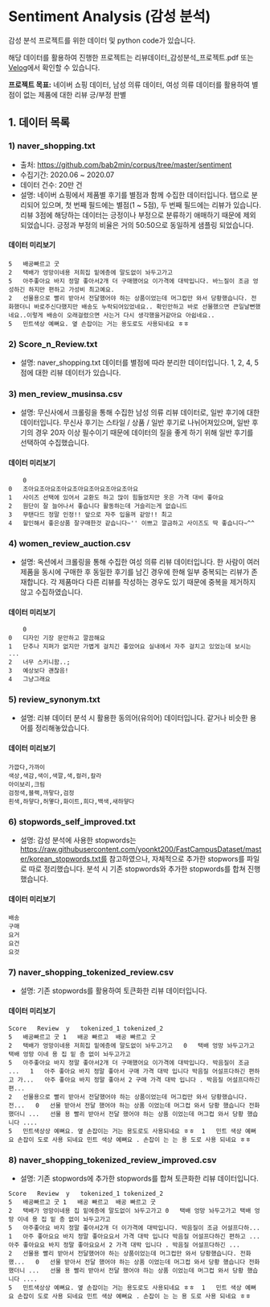 # Sentiment Analysis (감성 분석)
감성 분석 프로젝트를 위한 데이터 및 python code가 있습니다.

해당 데이터를 활용하여 진행한 프로젝트는 리뷰데이터_감성분석_프로젝트.pdf 또는 [Velog](https://velog.io/@whitesummer/제로베이스-데이터-취업-스쿨-9기-EDA3)에서 확인할 수 있습니다.

**프로젝트 목표:** 네이버 쇼핑 데이터, 남성 의류 데이터, 여성 의류 데이터를 활용하여 별점이 없는 제품에 대한 리뷰 긍/부정 판별

## 1. 데이터 목록
### 1) naver_shopping.txt
- 출처: https://github.com/bab2min/corpus/tree/master/sentiment
- 수집기간: 2020.06 ~ 2020.07
- 데이터 건수: 20만 건
- 설명: 네이버 쇼핑에서 제품별 후기를 별점과 함께 수집한 데이터입니다. 탭으로 분리되어 있으며, 첫 번째 필드에는 별점(1 ~ 5점), 두 번째 필드에는 리뷰가 있습니다. 리뷰 3점에 해당하는 데이터는 긍정이나 부정으로 분류하기 애매하기 때문에 제외되었습니다. 긍정과 부정의 비율은 거의 50:50으로 동일하게 샘플링 되었습니다.
#### 데이터 미리보기
```
5	배공빠르고 굿
2	택배가 엉망이네용 저희집 밑에층에 말도없이 놔두고가고
5	아주좋아요 바지 정말 좋아서2개 더 구매했어요 이가격에 대박입니다. 바느질이 조금 엉성하긴 하지만 편하고 가성비 최고예요.
2	선물용으로 빨리 받아서 전달했어야 하는 상품이었는데 머그컵만 와서 당황했습니다. 전화했더니 바로주신다했지만 배송도 누락되어있었네요.. 확인안하고 바로 선물했으면 큰일날뻔했네요..이렇게 배송이 오래걸렸으면 사는거 다시 생각했을거같아요 아쉽네요..
5	민트색상 예뻐요. 옆 손잡이는 거는 용도로도 사용되네요 ㅎㅎ
```

### 2) Score_n_Review.txt
- 설명: naver_shopping.txt 데이터를 별점에 따라 분리한 데이터입니다. 1, 2, 4, 5점에 대한 리뷰 데이터가 있습니다.

### 3) men_review_musinsa.csv
- 설명: 무신사에서 크롤링을 통해 수집한 남성 의류 리뷰 데이터로, 일반 후기에 대한 데이터입니다. 무신사 후기는 스타일 / 상품 / 일반 후기로 나뉘어져있으며, 일반 후기의 경우 20자 이상 필수이기 때문에 데이터의 질을 좋게 하기 위해 일반 후기를 선택하여 수집했습니다.
#### 데이터 미리보기
```
	0
0	조아요조아요조아요조아요조아요조아요조아요
1	사이즈 선택에 있어서 교환도 하고 많이 힘들었지만 옷은 가격 대비 좋아요
2	원단이 잘 늘어나서 좋습니다 활동하는데 거슬리는게 없습니드
3	무탠다드 정말 인정!! 앞으로 자주 입을꺼 같앙!! 최고
4	할인해서 좋은상품 잘구매한것 같습니다~'' 이쁘고 깔금하고 사이즈도 딱 좋습니다~^^
```

### 4) women_review_auction.csv
- 설명: 옥션에서 크롤링을 통해 수집한 여성 의류 리뷰 데이터입니다. 한 사람이 여러 제품을 동시에 구매한 후 동일한 후기를 남긴 경우에 한해 일부 중복되는 리뷰가 존재합니다. 각 제품마다 다른 리뷰를 작성하는 경우도 있기 때문에 중복을 제거하지 않고 수집하였습니다.
#### 데이터 미리보기
```
	0
0	디자인 기장 문안하고 깔끔해요
1	단추나 지퍼가 없지만 가볍게 걸치긴 좋았어요 실내에서 자주 걸치고 있었는데 보시는 ...
2	너무 스키니함..;
3	예상보다 괜찮음!
4	그냥그래요
```

### 5) review_synonym.txt
- 설명: 리뷰 데이터 분석 시 활용한 동의어(유의어) 데이터입니다. 같거나 비슷한 용어를 정리해놓았습니다.
#### 데이터 미리보기
```
가깝다,가까이
색상,색감,색이,색깔,색,컬러,칼라
아이보리,크림
검정색,블랙,까맣다,검정
흰색,하얗다,허옇다,화이트,희다,백색,새하얗다
```

### 6) stopwords_self_improved.txt
- 설명: 감성 분석에 사용한 stopwords는 https://raw.githubusercontent.com/yoonkt200/FastCampusDataset/master/korean_stopwords.txt를 참고하였으나, 자체적으로 추가한 stopwors를 파일로 따로 정리했습니다. 분석 시 기존 stopwords와 추가한 stopwords를 합쳐 진행했습니다.
#### 데이터 미리보기
```
배송
구매
요거
요건
요것
```

### 7) naver_shopping_tokenized_review.csv
- 설명: 기존 stopwords를 활용하여 토큰화한 리뷰 데이터입니다.
#### 데이터 미리보기
```
Score	Review	y	tokenized_1	tokenized_2
5	배공빠르고 굿	1	배공 빠르고	배공 빠르고 굿
2	택배가 엉망이네용 저희집 밑에층에 말도없이 놔두고가고	0	택배 엉망 놔두고가고	택배 엉망 이네 용 집 밑 층 없이 놔두고가고
5	아주좋아요 바지 정말 좋아서2개 더 구매했어요 이가격에 대박입니다. 박음질이 조금 ...	1	아주 좋아요 바지 정말 좋아서 구매 가격 대박 입니다 박음질 어설프다하긴 편하고 가...	아주 좋아요 바지 정말 좋아서 2 구매 가격 대박 입니다 . 박음질 어설프다하긴 편...
2	선물용으로 빨리 받아서 전달했어야 하는 상품이었는데 머그컵만 와서 당황했습니다. 전...	0	선물 받아서 전달 했어야 하는 상품 이었는데 머그컵 와서 당황 했습니다 전화했더니 ...	선물 용 빨리 받아서 전달 했어야 하는 상품 이었는데 머그컵 와서 당황 했습니다 ....
5	민트색상상 예뻐요. 옆 손잡이는 거는 용도로도 사용되네요 ㅎㅎ	1	민트 색상 예뻐요 손잡이 도로 사용 되네요	민트 색상 예뻐요 . 손잡이 는 는 용 도로 사용 되네요 ㅎㅎ
```

### 8) naver_shopping_tokenized_review_improved.csv
- 설명: 기존 stopwords에 추가한 stopwords를 합쳐 토큰화한 리뷰 데이터입니다.
```
Score	Review	y	tokenized_1	tokenized_2
5	배공빠르고 굿	1	배공 빠르고	배공 빠르고 굿
2	택배가 엉망이네용 집 밑에층에 말도없이 놔두고가고	0	택배 엉망 놔두고가고	택배 엉망 이네 용 집 밑 층 없이 놔두고가고
5	아주좋아요 바지 정말 좋아서2개 더 이가격에 대박입니다. 박음질이 조금 어설프다하...	1	아주 좋아요요 바지 정말 좋아요요서 가격 대박 입니다 박음질 어설프다하긴 편하고 ...	아주 좋아요요 바지 정말 좋아요요서 2 가격 대박 입니다 . 박음질 어설프다하긴 ...
2	선물용 빨리 받아서 전달했어야 하는 상품이었는데 머그컵만 와서 당황했습니다. 전화했...	0	선물 받아서 전달 했어야 하는 상품 이었는데 머그컵 와서 당황 했습니다 전화했더니 ...	선물 용 빨리 받아서 전달 했어야 하는 상품 이었는데 머그컵 와서 당황 했습니다 ....
5	민트색상상 예뻐요. 옆 손잡이는 거는 용도로도 사용되네요 ㅎㅎ	1	민트 색상 예뻐요 손잡이 도로 사용 되네요	민트 색상 예뻐요 . 손잡이 는 는 용 도로 사용 되네요 ㅎㅎ
```

